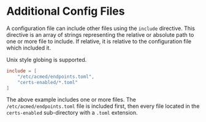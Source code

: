 
[//]: # (Copyright 2019-2020 Rodolphe Bréard <rodolphe@breard.tf>)

[//]: # (Copying and distribution of this file, with or without modification,)
[//]: # (are permitted in any medium without royalty provided the copyright)
[//]: # (notice and this notice are preserved.  This file is offered as-is,)
[//]: # (without any warranty.)

# Additional Config Files

A configuration file can include other files using the `include` directive. This directive is an array of strings representing the relative or absolute path to one or more file to include. If relative, it is relative to the configuration file which included it.

Unix style globing is supported.

``` toml
include = [
    "/etc/acmed/endpoints.toml",
    "certs-enabled/*.toml"
]
```

The above example includes one or more files. The `/etc/acmed/endpoints.toml` file is included first, then every file located in the `certs-enabled` sub-directory with a `.toml` extension.
